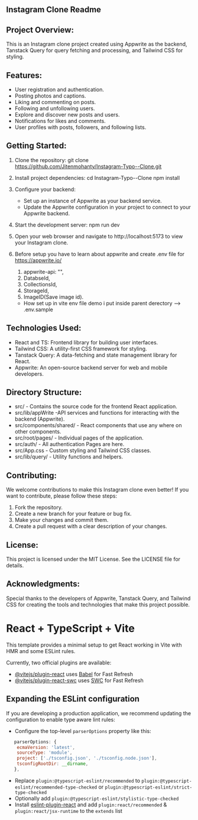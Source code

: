 Instagram Clone Readme
-----------------------

Project Overview:
----------------
This is an Instagram clone project created using Appwrite as the backend, Tanstack Query for query fetching and processing, and Tailwind CSS for styling.

Features:
---------
- User registration and authentication.
- Posting photos and captions.
- Liking and commenting on posts.
- Following and unfollowing users.
- Explore and discover new posts and users.
- Notifications for likes and comments.
- User profiles with posts, followers, and following lists.

Getting Started:
----------------
1. Clone the repository:
   git clone https://github.com/Jitenmohanty/Instagram-Typo--Clone.git

2. Install project dependencies:
   cd Instagram-Typo--Clone
   npm install

3. Configure your backend:
   - Set up an instance of Appwrite as your backend service.
   - Update the Appwrite configuration in your project to connect to your Appwrite backend.

4. Start the development server:
   npm run dev

5. Open your web browser and navigate to http://localhost:5173 to view your Instagram clone.

6. Before setup you have to learn about appwrite and create .env file for
   https://appwrite.io/
   1. appwrite-api: "",
   2. DatabseId,
   3. CollectionsId,
   4. StorageId,
   5. ImageID(Save image id).
   * How set up in vite env file demo i put inside parent derectory --> .env.sample

Technologies Used:
------------------
- React and TS: Frontend library for building user interfaces.
- Tailwind CSS: A utility-first CSS framework for styling.
- Tanstack Query: A data-fetching and state management library for React.
- Appwrite: An open-source backend server for web and mobile developers.

Directory Structure:
-------------------
- src/ - Contains the source code for the frontend React application.
- src/lib/appWrite -API services and functions for interacting with the backend (Appwrite).
- src/components/shared/ - React components that use any where on other components.
- src/root/pages/ - Individual pages of the application.
- src/auth/ - All authentication Pages are here.
- src/App.css - Custom styling and Tailwind CSS classes.
- src/lib/query/ - Utility functions and helpers.

Contributing:
-------------
We welcome contributions to make this Instagram clone even better! If you want to contribute, please follow these steps:
1. Fork the repository.
2. Create a new branch for your feature or bug fix.
3. Make your changes and commit them.
4. Create a pull request with a clear description of your changes.

License:
--------
This project is licensed under the MIT License. See the LICENSE file for details.

Acknowledgments:
----------------
Special thanks to the developers of Appwrite, Tanstack Query, and Tailwind CSS for creating the tools and technologies that make this project possible.


# React + TypeScript + Vite

This template provides a minimal setup to get React working in Vite with HMR and some ESLint rules.

Currently, two official plugins are available:

- [@vitejs/plugin-react](https://github.com/vitejs/vite-plugin-react/blob/main/packages/plugin-react/README.md) uses [Babel](https://babeljs.io/) for Fast Refresh
- [@vitejs/plugin-react-swc](https://github.com/vitejs/vite-plugin-react-swc) uses [SWC](https://swc.rs/) for Fast Refresh

## Expanding the ESLint configuration

If you are developing a production application, we recommend updating the configuration to enable type aware lint rules:

- Configure the top-level `parserOptions` property like this:

```js
   parserOptions: {
    ecmaVersion: 'latest',
    sourceType: 'module',
    project: ['./tsconfig.json', './tsconfig.node.json'],
    tsconfigRootDir: __dirname,
   },
```

- Replace `plugin:@typescript-eslint/recommended` to `plugin:@typescript-eslint/recommended-type-checked` or `plugin:@typescript-eslint/strict-type-checked`
- Optionally add `plugin:@typescript-eslint/stylistic-type-checked`
- Install [eslint-plugin-react](https://github.com/jsx-eslint/eslint-plugin-react) and add `plugin:react/recommended` & `plugin:react/jsx-runtime` to the `extends` list
